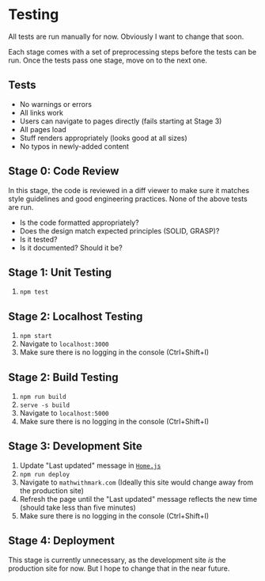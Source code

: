 # Testing

All tests are run manually for now. Obviously I want to change that soon.

Each stage comes with a set of preprocessing steps before the tests can be run. Once the tests pass one stage, move on to the next one.

## Tests

- No warnings or errors
- All links work
- Users can navigate to pages directly (fails starting at Stage 3)
- All pages load
- Stuff renders appropriately (looks good at all sizes)
- No typos in newly-added content

## Stage 0: Code Review

In this stage, the code is reviewed in a diff viewer to make sure it matches style guidelines and good engineering practices. None of the above tests are run.

- Is the code formatted appropriately?
- Does the design match expected principles (SOLID, GRASP)?
- Is it tested?
- Is it documented? Should it be?

## Stage 1: Unit Testing

1. `npm test`

## Stage 2: Localhost Testing

1. `npm start`
1. Navigate to `localhost:3000`
1. Make sure there is no logging in the console (Ctrl+Shift+I)

## Stage 2: Build Testing

1. `npm run build`
1. `serve -s build`
1. Navigate to `localhost:5000`
1. Make sure there is no logging in the console (Ctrl+Shift+I)

## Stage 3: Development Site

1. Update "Last updated" message in [`Home.js`](../src/Home.js)
1. `npm run deploy`
1. Navigate to `mathwithmark.com` (Ideally this site would change away from the production site)
1. Refresh the page until the "Last updated" message reflects the new time (should take less than five minutes)
1. Make sure there is no logging in the console (Ctrl+Shift+I)

## Stage 4: Deployment

This stage is currently unnecessary, as the development site _is_ the production site for now. But I hope to change that in the near future.
